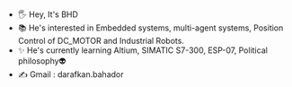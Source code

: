 - 🖐 Hey, It's BHD
- 📚 He's interested in  Embedded systems, multi-agent systems, Position Control of DC_MOTOR and Industrial Robots.
- ✨ He's currently learning Altium, SIMATIC S7-300, ESP-07, Political philosophy👽 
- ✍ Gmail : darafkan.bahador



<!---
bhd0y8/bhd0y8 is a ✨ special ✨ repository because its `README.md` (this file) appears on your GitHub profile.
You can click the Preview link to take a look at your changes.
--->
